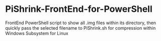 # PiShrink-FrontEnd-for-PowerShell
FrontEnd PowerShell script to show all .img files within its directory, then quickly pass the selected filename to PiShrink.sh for compression within Windows Subsystem for Linux
